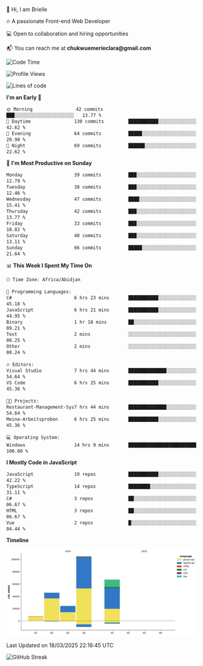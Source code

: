 <div align="left">
  <p>👋 Hi, I am Brielle</p>
  <p>🔥 A passionate Front-end Web Developer</p>
  <p>💻 Open to collaboration and hiring opportunities</p>
  <p>📬 You can reach me at <strong>chukwuemerieclara@gmail.com</strong></p>
</div>


 
 <!--START_SECTION:waka-->
![Code Time](http://img.shields.io/badge/Code%20Time-535%20hrs%202%20mins-blue)

![Profile Views](http://img.shields.io/badge/Profile%20Views-0-blue)

![Lines of code](https://img.shields.io/badge/From%20Hello%20World%20I%27ve%20Written-248.8%20thousand%20lines%20of%20code-blue)

**I'm an Early 🐤** 

```text
🌞 Morning                42 commits          ███░░░░░░░░░░░░░░░░░░░░░░   13.77 % 
🌆 Daytime                130 commits         ███████████░░░░░░░░░░░░░░   42.62 % 
🌃 Evening                64 commits          █████░░░░░░░░░░░░░░░░░░░░   20.98 % 
🌙 Night                  69 commits          ██████░░░░░░░░░░░░░░░░░░░   22.62 % 
```
📅 **I'm Most Productive on Sunday** 

```text
Monday                   39 commits          ███░░░░░░░░░░░░░░░░░░░░░░   12.79 % 
Tuesday                  38 commits          ███░░░░░░░░░░░░░░░░░░░░░░   12.46 % 
Wednesday                47 commits          ████░░░░░░░░░░░░░░░░░░░░░   15.41 % 
Thursday                 42 commits          ███░░░░░░░░░░░░░░░░░░░░░░   13.77 % 
Friday                   33 commits          ███░░░░░░░░░░░░░░░░░░░░░░   10.82 % 
Saturday                 40 commits          ███░░░░░░░░░░░░░░░░░░░░░░   13.11 % 
Sunday                   66 commits          █████░░░░░░░░░░░░░░░░░░░░   21.64 % 
```


📊 **This Week I Spent My Time On** 

```text
🕑︎ Time Zone: Africa/Abidjan

💬 Programming Languages: 
C#                       6 hrs 23 mins       ███████████░░░░░░░░░░░░░░   45.18 % 
JavaScript               6 hrs 21 mins       ███████████░░░░░░░░░░░░░░   44.95 % 
Binary                   1 hr 18 mins        ██░░░░░░░░░░░░░░░░░░░░░░░   09.21 % 
Text                     2 mins              ░░░░░░░░░░░░░░░░░░░░░░░░░   00.25 % 
Other                    2 mins              ░░░░░░░░░░░░░░░░░░░░░░░░░   00.24 % 

🔥 Editors: 
Visual Studio            7 hrs 44 mins       ██████████████░░░░░░░░░░░   54.64 % 
VS Code                  6 hrs 25 mins       ███████████░░░░░░░░░░░░░░   45.36 % 

🐱‍💻 Projects: 
Restaurant-Management-Sys7 hrs 44 mins       ██████████████░░░░░░░░░░░   54.64 % 
Meine-Arbeitsproben      6 hrs 25 mins       ███████████░░░░░░░░░░░░░░   45.36 % 

💻 Operating System: 
Windows                  14 hrs 9 mins       █████████████████████████   100.00 % 
```

**I Mostly Code in JavaScript** 

```text
JavaScript               19 repos            ███████████░░░░░░░░░░░░░░   42.22 % 
TypeScript               14 repos            ████████░░░░░░░░░░░░░░░░░   31.11 % 
C#                       3 repos             ██░░░░░░░░░░░░░░░░░░░░░░░   06.67 % 
HTML                     3 repos             ██░░░░░░░░░░░░░░░░░░░░░░░   06.67 % 
Vue                      2 repos             █░░░░░░░░░░░░░░░░░░░░░░░░   04.44 % 
```



**Timeline**

![Lines of Code chart](https://raw.githubusercontent.com/Brielle28/Brielle28/main/assets/bar_graph.png)


 Last Updated on 18/03/2025 22:16:45 UTC
<!--END_SECTION:waka-->

![GitHub Streak](https://github-readme-streak-stats.herokuapp.com/?user=Brielle28)




